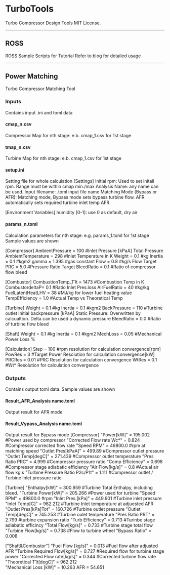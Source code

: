 # TurboTools
Turbo Compressor Design Tools
MIT License.
***

## ROSS
ROSS Sample Scripts for Tutorial
Refer to blog for detailed usage
***

## Power Matching
Turbo Compressor Matching Tool

### Inputs
Contains input .ini and toml data
#### cmap_n.csv
Compressor Map for nth stage: e.b. cmap_1.csv for 1st stage

#### tmap_n.csv
Turbine Map for nth stage: e.b. cmap_1.csv for 1st stage

#### setup.ini
Setting file for whole calculation
[Settings]
Initial rpm: Used to set initail rpm. Range must be within cmap min./max
Analysis Name: any name can be used.
Input filename: .toml input file name
Matching Mode (Bypass or AFR): Matching mode, Bypass mode sets bypass turbine flow. AFR automatically sets required turbine inlet temp AFR.

[Environment Variables]
humidity [0-1]: use 0 as default, dry air


#### params_n.toml
Calculation parameters for nth stage: e.g. params_1.toml for 1st stage
Sample values are shown

[Compressor]
AmbientPressure = 100 #Inlet Pressure [kPaA] Total Pressure
AmbientTemperature = 298 #Inlet Temperature in K
Weight = 0.1 #kg
Inertia = 0.1 #kgm2
gamma = 1.395 #gas constant
Flow = 0.8 #kg/s Flow Target
PRC = 5.0 #Pressure Ratio Target
BleedRatio = 0.1 #Ratio of compressor flow bleed

[Combustor]
CombustionTemp_T1t = 1473 #Combustion Temp in K
CombustordeltaP= 0.1 #Ratio Inlet Pres.loss
AirFuelRatio = 40 #kg/kg
FuelLatentHeatLHV = 38 #MJ/kg for lower fuel heating value
TempEfficiency = 1.0 #Actual Temp vs Theoretical Temp

[Turbine]
Weight = 0.1 #kg
Inertia = 0.1 #kgm2
BackPressure = 110 #Turbine outlet Initial backpressure [kPaA] Static Pressure: Overwritten by calcualtion. Delta can be used a dynamic pressure
BleedRatio = 0.0 #Ratio of turbine flow bleed

[Shaft]
Weight = 0.1 #kg
Inertia = 0.1 #kgm2
MechLoss = 0.05 #Mechanical Power Loss %

[Calculation]
Step = 100 #rpm resolution for calculation convergence[rpm]
PowRes = 3 #Target Power Resolution for calculation convergence[kW]
PRCRes = 0.01 #PRC Resolution for calculation convergence
WtRes = 0.1 #Wt* Resolution for calculation convergence

### Outputs
Contains output toml data. Sample values are shown
#### Result_AFR_Analysis name.toml
Output result for AFR mode

#### Result_Vypass_Analysis name.toml
Output result for Bypass mode
[Compressor]
"Power[kW]" = 195.002  #Power used by compressor 
"Corrected Flow rate Wc*" = 0.824  #Compressor corrected flow rate
"Speed RPM" = 49800.0  #rpm at matching speed
"Outlet Pres[kPaA]" = 499.89  #Compressor outlet pressure
"Outlet Temp[degC]" = 271.439  #Compressor outlet temperature
"Pres Ratio PRC" = 4.999  #Compressor pressure ratio
"Comp Efficiency" = 0.698   #Compressor stage adiabatic efficiency
"Air Flow[kg/s]" = 0.8   #Actual air flow kg.s
"Turbine Pressure Ratio P2c/P1t" = 1.111   #Compressor outlet / Turbine Inlet pressure ratio

[Turbine]
"Enthalpy[kW]" = 300.959   #Turbine Total Enthalpy, including bleed.
"Turbine Power[kW]" = 205.266   #Power used for turbine
"Speed RPM" = 49800.0   #rpm
"Inlet Pres.[kPa]" = 449.901  #Turbine inlet pressure
"Inlet Temp[C]" = 962.212   #Turbine Inlet temperature at adjuested AFR
"Outlet Pres[kPa]Tot" = 160.726   #Turbine outlet pressure
"Outlet Temp[degC]" = 745.253   #Turbine oulet temperature
"Pres Ratio PRT" = 2.799   #turbine expansion ratio
"Turb Efficiency" = 0.713   #Turinbe stage adiabatic efficincy
"Total Flow[kg/s]" = 0.733  #Turbine stage total flow
"Turbine Flow[kg/s]" = 0.738  #Flow to turbine wheel
"Bypass Ratio" = 0.008  

["Shaft&Combustor"]
"Fuel Flow [kg/s]" = 0.013   #Fuel flow after adjusted AFR
"Turbine Required Flow[kg/s]" = 0.727   #Required flow for turbine stage power
"Corrected Flow rate[kg/s]" = 0.344  #Corrected turbine flow rate
"Theoretical T1t[degC]" = 962.212   
"Mechanical Loss [kW]" = 10.263
AFR = 54.651

